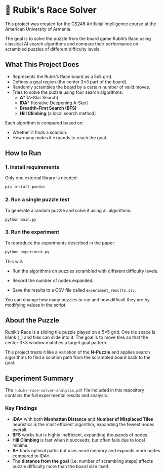 # 🧩 Rubik's Race Solver

This project was created for the CS246 Artificial Intelligence course at the American University of Armenia.

The goal is to solve the puzzle from the board game Rubik’s Race using classical AI search algorithms and compare their performance on scrambled puzzles of different difficulty levels.


## What This Project Does

- Represents the Rubik’s Race board as a 5x5 grid.
- Defines a goal region (the center 3×3 part of the board).
- Randomly scrambles the board by a certain number of valid moves.
- Tries to solve the puzzle using four search algorithms:
  - **A*** (A-Star Search)
  - **IDA*** (Iterative Deepening A-Star)
  - **Breadth-First Search (BFS)**
  - **Hill Climbing** (a local search method)

Each algorithm is compared based on:
- Whether it finds a solution.
- How many nodes it expands to reach the goal.

## How to Run

### 1. Install requirements

Only one external library is needed:

```bash
pip install pandas
```

### 2. Run a single puzzle test

To generate a random puzzle and solve it using all algorithms:

```bash
python main.py
```

### 3. Run the experiment

To reproduce the experiments described in the paper:

```bash
python experiment.py
```

This will:

- Run the algorithms on puzzles scrambled with different difficulty levels.

- Record the number of nodes expanded.

- Save the results to a CSV file called `experiment_results.csv`.

You can change how many puzzles to run and how difficult they are by modifying values in the script.


## About the Puzzle

Rubik’s Race is a sliding tile puzzle played on a 5×5 grid. One tile space is blank (`_`) and tiles can slide into it. The goal is to move tiles so that the center 3×3 window matches a target goal pattern.

This project treats it like a variation of the **N-Puzzle** and applies search algorithms to find a solution path from the scrambled board back to the goal.



## Experiment Summary

The `rubiks-race-solver-analysis.pdf` file included in this repository contains the full experimental results and analysis.

### Key Findings

- **IDA\*** with both **Manhattan Distance** and **Number of Misplaced Tiles** heuristics is the most efficient algorithm, expanding the fewest nodes overall.
- **BFS** works but is highly inefficient, expanding thousands of nodes.
- **Hill Climbing** is fast when it succeeds, but often fails due to local minima.
- **A\*** finds optimal paths but uses more memory and expands more nodes compared to IDA\*.
- The **distance from the goal** (i.e. number of scrambling steps) affects puzzle difficulty more than the board size itself.
